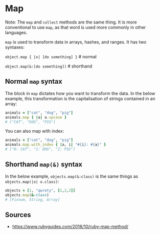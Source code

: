 Map
===

Note: The `map` and `collect` methods are the same thing. It is more conventional to use `map`, as that word is used more commonly in other languages.

`map` is used to transform data in arrays, hashes, and ranges. It has two syntaxes:

`object.map { |x| [do something] }` # normal

`object.map(&:[do something])` # shorthand

Normal `map` syntax
-------------------

The block in `map` dictates how you want to transform the data. In the below example, this transformation is the capitalisation of strings contained in an array:

```ruby
animals = ["cat", "dog", "pig"]
animals.map { |a| a.upcase }
# ["CAT", "DOG", "PIG"]
```

You can also map with index:

```ruby
animals = ["cat", "dog", "pig"]
animals.map.with_index { |a, i| "#{i}: #{a}" }
# ["0: CAT", "1: DOG", "2: PIG"]
```

Shorthand `map(&)` syntax
-------------------------

In the below example, `objects.map(&:class)` is the same things as `objects.map(|o| o.class)`:

```ruby
objects = [1, "qwrety", [1,2,3]]
objects.map(&:class)
# [Fixnum, String, Array]
```

Sources
-------

- https://www.rubyguides.com/2018/10/ruby-map-method/
